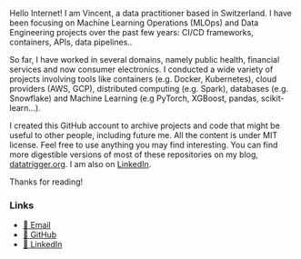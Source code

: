 Hello Internet! I am Vincent, a data practitioner based in Switzerland. I have been focusing on Machine Learning Operations (MLOps) and Data Engineering projects over the past few years: CI/CD frameworks, containers, APIs, data pipelines..

So far, I have worked in several domains, namely public health, financial services and now consumer electronics. I conducted a wide variety of projects involving tools like containers (e.g. Docker, Kubernetes), cloud providers (AWS, GCP), distributed computing (e.g. Spark), databases (e.g. Snowflake) and Machine Learning (e.g PyTorch, XGBoost, pandas, scikit-learn...).

I created this GitHub account to archive projects and code that might be useful to other people, including future me. All the content is under MIT license. Feel free to use anything you may find interesting. You can find more digestible versions of most of these repositories on my blog, [datatrigger.org](https://www.datatrigger.org/). I am also on [LinkedIn](https://www.linkedin.com/in/datatrigger/).

Thanks for reading!

### Links

* [📧 Email](mailto:vlg.engineering@gmail.com)
* [🔗 GitHub](https://github.com/datatrigger)
* [🔗 LinkedIn](https://www.linkedin.com/in/datatrigger/)
